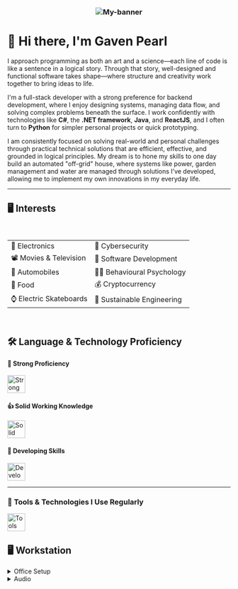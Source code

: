 

<h3 align="center">
    <img src="https://i.imgur.com/wYOC0HL.png" alt="My-banner">
</h3>

# 👋 Hi there, I'm Gaven Pearl

I approach programming as both an art and a science—each line of code is like a sentence in a logical story.
Through that story, well-designed and functional software takes shape—where structure and creativity work together to bring ideas to life.

I'm a full-stack developer with a strong preference for backend development, where I enjoy designing systems, managing data flow, and solving complex problems beneath the surface. I work confidently with technologies like **C#**, the **.NET framework**, **Java**, and **ReactJS**, and I often turn to **Python** for simpler personal projects or quick prototyping.

I am consistently focused on solving real-world and personal challenges through practical technical solutions that are efficient, effective, and grounded in logical principles. My dream is to hone my skills to one day build an automated "off-grid" house, where systems like power, garden management and water are managed through solutions I’ve developed, allowing me to implement my own innovations in my everyday life.


---




<h2>🖥️ Interests</h2>

<br>

| | |
|:---|:---|
| 🔌 Electronics | 🔐 Cybersecurity |
| 📽️ Movies & Television | 📱 Software Development |
| 🔰 Automobiles | 👨‍🎓 Behavioural Psychology |
| 🍡 Food | 💰 Cryptocurrency |
| ⌚ Electric Skateboards | 🌳 Sustainable Engineering  |

<br>
<h2>🛠️ Language & Technology Proficiency</h2>

#### 💪 Strong Proficiency
<div align="left">
  <img src="https://skillicons.dev/icons?i=react,mysql,java,cs,dotnet" height="40" alt="Strong Proficiency Technologies" />
</div>

#### 👍 Solid Working Knowledge
<div align="left">
  <img src="https://skillicons.dev/icons?i=rust,python,nodejs" height="40" alt="Solid Working Knowledge Technologies" />
</div>

#### 🚧 Developing Skills
<div align="left">
  <img src="https://skillicons.dev/icons?i=js,firebase,azure,flutter" height="40" alt="Developing Skills Technologies" />
</div>

---

### 🧰 **Tools & Technologies I Use Regularly**
<div align="left">
  <img src="https://skillicons.dev/icons?i=mongodb,tailwind,postman,git,eclipse,visualstudio" height="40" alt="Tools and Technologies" />
</div>

## 🖥️ **Workstation**
<details>
  <summary>Office Setup</summary>
  <ul>
    <li>Case: NCASE M1</li>
    <li>CPU: Intel Core i9-9900K</li>
    <li>Heatsink: Noctua NH-U9S</li>
    <li>Motherboard: ASRock Z390m-ITX</li>
    <li>Memory: G.Skill Trident Z RGB 32 GB (2 x 16 GB) DDR4-3600</li>
    <li>Storage: Samsung 870 Evo 1 TB</li>
    <li>Keyboard: Keychron C2 Wired Standard Keyboard</li>
    <li>Mouse: Logitech MX Vertical</li>
  </ul>
  <a href="https://pcpartpicker.com/list/4cNgfy" target="_blank">Full setup details here</a>
</details>

<details>
  <summary>Audio</summary>
  <ul>
    <li>Speakers: LG - XBOOM 700W</li>
    <li>Headphones: Astros A50 Gen 4</li>
  </ul>
</details>

<br><br>
